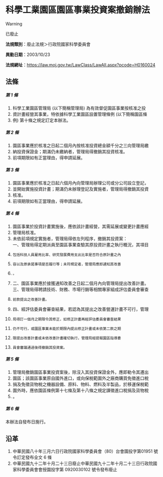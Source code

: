 # 科學工業園區園區事業投資案撤銷辦法


> [!WARNING]
> 已廢止


**法規類別**：廢止法規＞行政院國家科學委員會

**異動日期**：2003/10/23  

**法規網址**：https://law.moj.gov.tw/LawClass/LawAll.aspx?pcode=H0160024



## 法條
##### 第 1 條
1. 科學工業園區管理局 (以下簡稱管理局) 為有效督促園區事業按核准之投
1. 資計畫經營其事業，特依據科學工業園區設置管理條例 (以下簡稱園區條
1. 例) 第十條之規定訂定本辦法。

##### 第 2 條
1. 園區事業應於核准之日起二個月內按核准投資總金額千分之三向管理局繳
1. 納投資保證金；期滿仍未繳納者，管理局得撤銷其投資核准。
1. 前項期限如有正當理由，得申請延展。

##### 第 3 條
1. 園區事業應於核准之日起六個月內向管理局辦理公司或分公司設立登記，
1. 並開始實施投資計畫；期滿仍未辦理登記及實施者，管理局得撤銷其投資
1. 核准。
1. 前項期限如有正當理由，得申請延展。

##### 第 4 條
1. 園區事業於投資計畫實施後，應依該計畫經營，其需延展或變更計畫應經
1. 管理局核准。
1. 未依前項規定實施者，管理局得依左列程序，撤銷其投資案：  
一、管理局得定期派員至園區事業查驗其原投資計畫之執行概況，其項目
1.     包括科技人員雇用比率、研究發展費用支出比率是否符合原計畫之內
1.     容以及原承諾事項是否履行等；未符規定者，管理局應即通知其改善
1.     。
1. 二、園區事業應於接獲通知改善之日起二個月內向管理局提出改善計畫。  
三、管理局得聘請技術、財務、市場行銷等相關專家組成評估委員會審查
1.     前款提出之改善計畫。
1. 四、經評估委員會審查結果，若認為其提出之改善營運計畫不可行，管理
1.     局得訂一個月之期限令其修正，如修正計畫再經評估委員會審查結果
1.     仍不可行，或園區事業未能於期限內提出修正計畫或未依第二款之期
1.     限提出改善計畫或未依改善計畫確切執行，管理局經提報園區指導委
1.     員會審議通過後得撤銷其投資案。

##### 第 5 條
1. 管理局撤銷園區事業投資案後，除沒入其投資保證金外，應即勒令其遷出
1. 園區；該園區事業原自國外進口，或向保稅範圍外之廠商購買免徵進口稅
1. 捐及免徵貨物稅之機器設備、原料、物料、燃料及半製品，於移運保稅範
1. 圍外時，應依園區條例第十七條及第十八條之規定課徵進口稅捐及貨物稅
1. 。

##### 第 6 條
本辦法自發布日施行。

## 沿革
1. 中華民國八十年三月六日行政院國家科學委員會（80）台會園投字第01951 號令訂定發布全文 6 條
1. 中華民國九十二年十月二十三日廢止中華民國九十二年十月二十三日行政院國家科學委員會會授園投字第 0920030102 號令發布廢止
